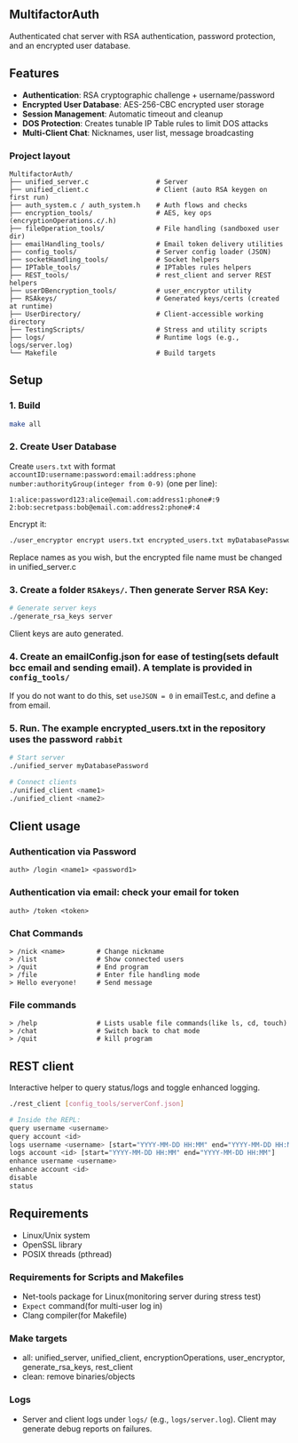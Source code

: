 ## MultifactorAuth

Authenticated chat server with RSA authentication, password protection, and an encrypted user database.

## Features

- **Authentication**: RSA cryptographic challenge + username/password
- **Encrypted User Database**: AES-256-CBC encrypted user storage  
- **Session Management**: Automatic timeout and cleanup
- **DOS Protection**: Creates tunable IP Table rules to limit DOS attacks
- **Multi-Client Chat**: Nicknames, user list, message broadcasting

### Project layout

```
MultifactorAuth/
├── unified_server.c                 # Server
├── unified_client.c                 # Client (auto RSA keygen on first run)
├── auth_system.c / auth_system.h    # Auth flows and checks
├── encryption_tools/                # AES, key ops (encryptionOperations.c/.h)
├── fileOperation_tools/             # File handling (sandboxed user dir)
├── emailHandling_tools/             # Email token delivery utilities
├── config_tools/                    # Server config loader (JSON)
├── socketHandling_tools/            # Socket helpers
├── IPTable_tools/                   # IPTables rules helpers
├── REST_tools/                      # rest_client and server REST helpers
├── userDBencryption_tools/          # user_encryptor utility
├── RSAkeys/                         # Generated keys/certs (created at runtime)
├── UserDirectory/                   # Client-accessible working directory
├── TestingScripts/                  # Stress and utility scripts
├── logs/                            # Runtime logs (e.g., logs/server.log)
└── Makefile                         # Build targets
```

## Setup

### 1. Build
```bash
make all
```

### 2. Create User Database
Create `users.txt` with format `accountID:username:password:email:address:phone number:authorityGroup(integer from 0-9)` (one per line):
```
1:alice:password123:alice@email.com:address1:phone#:9
2:bob:secretpass:bob@email.com:address2:phone#:4
```

Encrypt it:
```bash
./user_encryptor encrypt users.txt encrypted_users.txt myDatabasePassword
```
Replace names as you wish, but the encrypted file name must be changed in unified_server.c


### 3. Create a folder `RSAkeys/`. Then generate Server RSA Key:
```bash
# Generate server keys
./generate_rsa_keys server
```
Client keys are auto generated.

### 4. Create an emailConfig.json for ease of testing(sets default bcc email and sending email). A template is provided in ```config_tools/```

If you do not want to do this, set `useJSON = 0` in emailTest.c, and define a from email.

### 5. Run. The example encrypted_users.txt in the repository uses the password ```rabbit```
```bash
# Start server
./unified_server myDatabasePassword

# Connect clients
./unified_client <name1>
./unified_client <name2>
```

## Client usage

### Authentication via Password
```
auth> /login <name1> <password1>
```

### Authentication via email: check your email for token
```
auth> /token <token>
```

### Chat Commands
```
> /nick <name>        # Change nickname
> /list               # Show connected users
> /quit               # End program
> /file               # Enter file handling mode
> Hello everyone!     # Send message
```

### File commands
```
> /help               # Lists usable file commands(like ls, cd, touch)
> /chat               # Switch back to chat mode
> /quit               # kill program
```

## REST client
Interactive helper to query status/logs and toggle enhanced logging.
```bash
./rest_client [config_tools/serverConf.json]

# Inside the REPL:
query username <username>
query account <id>
logs username <username> [start="YYYY-MM-DD HH:MM" end="YYYY-MM-DD HH:MM"]
logs account <id> [start="YYYY-MM-DD HH:MM" end="YYYY-MM-DD HH:MM"]
enhance username <username>
enhance account <id>
disable
status
```

## Requirements

- Linux/Unix system
- OpenSSL library
- POSIX threads (pthread)


### Requirements for Scripts and Makefiles
- Net-tools package for Linux(monitoring server during stress test)
- `Expect` command(for multi-user log in) 
- Clang compiler(for Makefile)

### Make targets
- all: unified_server, unified_client, encryptionOperations, user_encryptor, generate_rsa_keys, rest_client
- clean: remove binaries/objects

### Logs
- Server and client logs under `logs/` (e.g., `logs/server.log`). Client may generate debug reports on failures.
